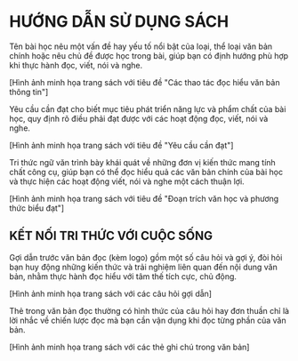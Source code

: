 # HƯỚNG DẪN SỬ DỤNG SÁCH

Tên bài học nêu một vấn đề hay yếu tố nổi bật của loại, thể loại văn bản chính hoặc nêu chủ đề được học trong bài, giúp bạn có định hướng phù hợp khi thực hành đọc, viết, nói và nghe.

[Hình ảnh minh họa trang sách với tiêu đề "Các thao tác đọc hiểu văn bản thông tin"]

Yêu cầu cần đạt cho biết mục tiêu phát triển năng lực và phẩm chất của bài học, quy định rõ điều phải đạt được với các hoạt động đọc, viết, nói và nghe.

[Hình ảnh minh họa trang sách với tiêu đề "Yêu cầu cần đạt"]

Tri thức ngữ văn trình bày khái quát về những đơn vị kiến thức mang tính chất công cụ, giúp bạn có thể đọc hiểu quả các văn bản chính của bài học và thực hiện các hoạt động viết, nói và nghe một cách thuận lợi.

[Hình ảnh minh họa trang sách với tiêu đề "Đoạn trích văn học và phương thức biểu đạt"]

## KẾT NỐI TRI THỨC VỚI CUỘC SỐNG

Gợi dẫn trước văn bản đọc (kèm logo) gồm một số câu hỏi và gợi ý, đòi hỏi bạn huy động những kiến thức và trải nghiệm liên quan đến nội dung văn bản, nhằm thực hành đọc hiểu với tâm thế tích cực, chủ động.

[Hình ảnh minh họa trang sách với các câu hỏi gợi dẫn]

Thẻ trong văn bản đọc thường có hình thức của câu hỏi hay đơn thuần chỉ là lời nhắc về chiến lược đọc mà bạn cần vận dụng khi đọc từng phần của văn bản.

[Hình ảnh minh họa trang sách với các thẻ ghi chú trong văn bản]